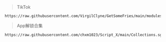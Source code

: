 ﻿> TikTok

    https://raw.githubusercontent.com/VirgilClyne/GetSomeFries/main/modules/Fries.TikTok.sgmodule

> App解锁合集

    https://raw.githubusercontent.com/chxm1023/Script_X/main/Collections.sgmodule